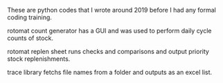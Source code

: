 These are python codes that I wrote around 2019 before I had any formal coding training.


rotomat count generator has a GUI and was used to perform daily cycle counts of stock.

rotomat replen sheet runs checks and comparisons and output priority stock replenishments.

trace library fetchs file names from a folder and outputs as an excel list.
